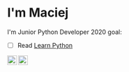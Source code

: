 # I'm Maciej
I'm Junior Python Developer
2020 goal:
* [ ] Read [Learn Python](https://www.goodreads.com/book/show/80435.Learning_Python)


[<img align="left" alt="humanbeing-dev | LinkedIn" width="22px" src="https://cdn.jsdelivr.net/npm/simple-icons@v3/icons/linkedin.svg" />][linkedin]
[<img align="left" alt="humanbeing-dev | LinkedIn" width="22px" src="https://f1.pngfuel.com/png/217/925/319/stackoverflow-icon-text-logo-hand-finger-line-gesture-png-clip-art-thumbnail.png" />][stackoverflow]

[linkedin]: https://linkedin.com/in/maciej-sitowski/
[stackoverflow]: https://stackoverflow.com/users/12099563/humanbeing



